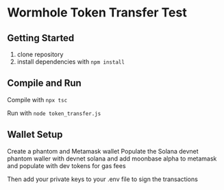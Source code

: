 # Wormhole Token Transfer Test
## Getting Started
1. clone repository
2. install dependencies with `npm install`

## Compile and Run
Compile with `npx tsc`

Run with `node token_transfer.js`

## Wallet Setup
Create a phantom and Metamask wallet
Populate the Solana devnet phantom waller with devnet solana and add moonbase alpha to metamask and populate with dev tokens for gas fees

Then add your private keys to your .env file to sign the transactions